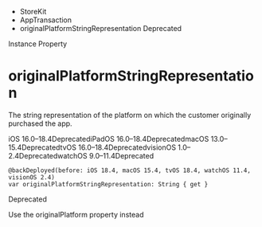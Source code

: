 

- StoreKit
- AppTransaction
-  originalPlatformStringRepresentation Deprecated

Instance Property

# originalPlatformStringRepresentation

The string representation of the platform on which the customer originally purchased the app.

iOS 16.0–18.4DeprecatediPadOS 16.0–18.4DeprecatedmacOS 13.0–15.4DeprecatedtvOS 16.0–18.4DeprecatedvisionOS 1.0–2.4DeprecatedwatchOS 9.0–11.4Deprecated

``` source
@backDeployed(before: iOS 18.4, macOS 15.4, tvOS 18.4, watchOS 11.4, visionOS 2.4)
var originalPlatformStringRepresentation: String { get }
```

Deprecated

Use the originalPlatform property instead


